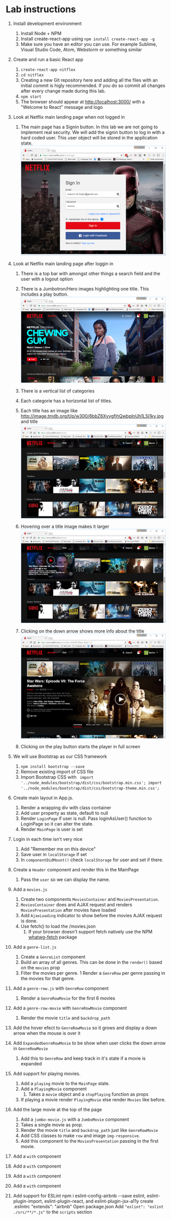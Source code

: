 # Lab instructions

1. Install development environment
    1. Install Node + NPM
    1. Install create-react-app using `npm install create-react-app -g`
    1. Make sure you have an editor you can use. For example Sublime, Visual Studio Code, Atom, Webstorm or something similar
1. Create and run a basic React app
    1. `create-react-app nitflex`
    1. `cd nitflex`
    1. Creating a new Git repository here and adding all the files with an initial commit is higly recommended. If you do so commit 
    all changes after every change made during this lab.
    1. `npm start`
    1. The browser should appear at [http://localhost:3000/](http://localhost:3000/) with a "Welcome to React" message and logo
1. Look at Netflix main landing page when not logged in
    1. The main page has a Signin button. In this lab we are not going to implement real security. 
    We will add the signin button to log in with a hard coded user. This user object will be stored in the application state.
    ![Netflix Login](images/Netflix-Login.PNG)

1. Look at Netflix main landing page after loggin in
    1. There is a top bar with amongst other things a search field and the user with a logout option
    1. There is a Jumbotron/Hero images highlighting one title. This includes a play button.
    ![Netflix home](images/Netflix-1.PNG)

    1. There is a vertical list of categories
    1. Each categorie has a horizontal list of titles.
    1. Each title has an image like http://image.tmdb.org/t/p/w300/6bbZ6XyvgfjhQwbplnUh1LSj1ky.jpg and title
    ![Netflix home](images/Netflix-2.PNG)

    1. Hovering over a title image makes it larger
    ![Netflix home](images/Netflix-3.PNG)
    1. Clicking on the down arrow shows more info about the title
    ![Netflix home](images/Netflix-4.PNG)
    1. Clicking on the play button starts the player in full screen
1. We will use Bootstrap as our CSS framework
    1. `npm install bootstrap --save`
    1. Remove existing import of CSS file
    1. Import Bootstrap CSS with ```
import '../node_modules/bootstrap/dist/css/bootstrap.min.css';
import '../node_modules/bootstrap/dist/css/bootstrap-theme.min.css';```
1. Create main layout in App.js. 
    1. Render a wrapping div with class container
    1. Add user property as state, default to null
    1. Render `LoginPage` if user is null. Pass loginAsUser() function to LoginPage so it can alter the state.
    1. Render `MainPage` is user is set
1. Login in each time isn't very nice
    1. Add "Remember me on this device"
    1. Save user in `localStorage` if set
    1. In `componentDidMount()` check `localStorage` for user and set if there. 
1. Create a `Header` component and render this in the MainPage
    1. Pass the `user` so we can display the name.
1. Add a `movies.js`
    1. Create two components `MoviesContainer` and `MoviesPresentation`.
    1. `MoviesContainer` does and AJAX request and renders `MoviesPresentation` after movies have loaded
    1. Add `AjaxLoading` indicator to show before the movies AJAX request is done.
    1. Use fetch() to load the /movies.json
        1. If your browser doesn't support fetch natively use the NPM [whatwg-fetch](https://www.npmjs.com/package/whatwg-fetch) package
1. Add a `genre-list.js`
    1. Create a `GenreList` component
    1. Build an array of all genres. This can be done in the `render()` based on the `movies` prop
    1. Filter the movies per genre.
    1 Render a `GenreRow` per genre passing in the movies for that genre.
    
1. Add a `genre-row.js` with `GenreRow` component
    1. Render a `GenreRowMovie` for the first 6 movies

1. Add a `genre-row-movie` with `GenreRowMovie` component
    1. Render the movie `title` and `backdrop_path`

1. Add the hover efect to `GenreRowMovie` so it grows and display a down arrow when the mouse is over it

1. Add `ExpandedGenreRowMovie` to be show when user clicks the down arrow in `GenreRowMovie`
    1. Add this to `GenreRow` and keep track in it's state if a movie is expanded

1. Add support for playing movies.
    1. Add a `playing` movie to the `MainPage` state.
    1. Add a `PlayingMovie` component
        1. Takes a `movie` object and a `stopPlaying` function as props
    1. If playing a movie render `PlayingMovie` else render `Movies` like before.


1. Add the large movie at the top of the page
    1. Add a `jumbo-movie.js` with a `JumboMovie` component
    1. Takes a single movie as prop.
    1. Render the movie `title` and `backdrop_path` just like `GenreRowMovie`
    1. Add CSS classes to make `row` and image `img-responsive`.
    1. Add this component to the `MoviesPresentation` passing in the first movie.


1. Add a `` with `` component
1. Add a `` with `` component
1. Add a `` with `` component
1. Add a `` with `` component


1. Add support for ESLint
npm i eslint-config-airbnb --save
eslint, eslint-plugin-import, eslint-plugin-react, and eslint-plugin-jsx-a11y
create  .eslintrc
    "extends": "airbnb"
Open package.json
    Add `"eslint": "eslint ./src/**/*.js"` to the `scripts` section